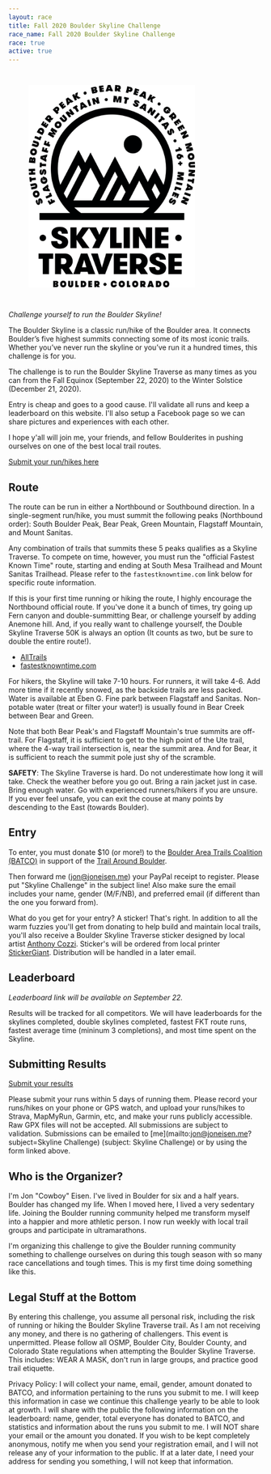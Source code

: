 ```yaml
---
layout: race
title: Fall 2020 Boulder Skyline Challenge
race_name: Fall 2020 Boulder Skyline Challenge
race: true
active: true
---
```


<figure class="image race-logo">
  <img src="/img/SkylineChallengeLogo.png" height="400" style="margin: 2em auto;"/>
</figure>

_Challenge yourself to run the Boulder Skyline!_

The Boulder Skyline is a classic run/hike of the Boulder area. It connects Boulder’s five highest summits connecting some of its most iconic trails. Whether you’ve never run the skyline or you’ve run it a hundred times, this challenge is for you.

The challenge is to run the Boulder Skyline Traverse as many times as you can from the Fall Equinox (September 22, 2020) to the Winter Solstice (December 21, 2020).

Entry is cheap and goes to a good cause. I'll validate all runs and keep a leaderboard on this website. I'll also setup a Facebook page so we can share pictures and experiences with each other.

I hope y'all will join me, your friends, and fellow Boulderites in pushing ourselves on one of the best local trail routes.

[Submit your run/hikes here](https://docs.google.com/forms/d/e/1FAIpQLScNAN8OChr28dc17BuSRbvdxX5qxGJaP3rhUGI9MXHOqA3CFw/viewform?usp=sf_link)

## Route

The route can be run in either a Northbound or Southbound direction. In a single-segment run/hike, you must summit the following peaks (Northbound order): South Boulder Peak, Bear Peak, Green Mountain, Flagstaff Mountain, and Mount Sanitas.

Any combination of trails that summits these 5 peaks qualifies as a Skyline Traverse. To compete on time, however, you must run the "official Fastest Known Time" route, starting and ending at South Mesa Trailhead and Mount Sanitas Trailhead. Please refer to the `fastestknowntime.com` link below for specific route information.

If this is your first time running or hiking the route, I highly encourage the Northbound official route. If you've done it a bunch of times, try going up Fern canyon and double-summitting Bear, or challenge yourself by adding Anemone hill. And, if you really want to challenge yourself, the Double Skyline Traverse 50K is always an option (It counts as two, but be sure to double the entire route!).

- [AllTrails](https://www.alltrails.com/trail/us/colorado/boulder-skyline-traverse--2)
- [fastestknowntime.com](https://fastestknowntime.com/route/boulder-skyline-traverse-co)

For hikers, the Skyline will take 7-10 hours. For runners, it will take 4-6. Add more time if it recently snowed, as the backside trails are less packed. Water is available at Eben G. Fine park between Flagstaff and Sanitas. Non-potable water (treat or filter your water!) is usually found in Bear Creek between Bear and Green.

Note that both Bear Peak's and Flagstaff Mountain's true summits are off-trail. For Flagstaff, it is sufficient to get to the high point of the Ute trail, where the 4-way trail intersection is, near the summit area. And for Bear, it is sufficient to reach the summit pole just shy of the scramble.

**SAFETY**: The Skyline Traverse is hard. Do not underestimate how long it will take. Check the weather before you go out. Bring a rain jacket just in case. Bring enough water. Go with experienced runners/hikers if you are unsure. If you ever feel unsafe, you can exit the couse at many points by descending to the East (towards Boulder).

## Entry

To enter, you must donate $10 (or more!) to the [Boulder Area Trails Coalition (BATCO)](http://www.bouldertrails.org) in support of the [Trail Around Boulder](http://www.bouldertrails.org/trail-around-boulder/).

Then forward me ([jon@joneisen.me](mailto:jon@joneisen.me)) your PayPal receipt to register. Please put "Skyline Challenge" in the subject line! Also make sure the email includes your name, gender (M/F/NB), and preferred email (if different than the one you forward from).

What do you get for your entry? A sticker! That's right. In addition to all the warm fuzzies you'll get from donating to help build and maintain local trails, you'll also receive a Boulder Skyline Traverse sticker designed by local artist [Anthony Cozzi](http://snowblinded.com). Sticker's will be ordered from local printer [StickerGiant](https://www.stickergiant.com). Distribution will be handled in a later email.

## Leaderboard

_Leaderboard link will be available on September 22._

Results will be tracked for all competitors. We will have leaderboards for the skylines completed, double skylines completed, fastest FKT route runs, fastest average time (mininum 3 completions), and most time spent on the Skyline.

## Submitting Results

[Submit your results](https://docs.google.com/forms/d/e/1FAIpQLScNAN8OChr28dc17BuSRbvdxX5qxGJaP3rhUGI9MXHOqA3CFw/viewform?usp=sf_link)

Please submit your runs within 5 days of running them. Please record your runs/hikes on your phone or GPS watch, and upload your runs/hikes to Strava, MapMyRun, Garmin, etc, and make your runs publicly accessible. Raw GPX files will not be accepted. All submissions are subject to validation. Submissions can be emailed to [me](mailto:jon@joneisen.me?subject=Skyline Challenge) (subject: Skyline Challenge) or by using the form linked above.

## Who is the Organizer?

I'm Jon "Cowboy" Eisen. I've lived in Boulder for six and a half years. Boulder has changed my life. When I moved here, I lived a very sedentary life. Joining the Boulder running community helped me transform myself into a happier and more athletic person. I now run weekly with local trail groups and participate in ultramarathons.

I'm organizing this challenge to give the Boulder running community something to challenge ourselves on during this tough season with so many race cancellations and tough times. This is my first time doing something like this.

## Legal Stuff at the Bottom

By entering this challenge, you assume all personal risk, including the risk of running or hiking the Boulder Skyline Traverse trail. As I am not receiving any money, and there is no gathering of challengers. This event is unpermitted. Please follow all OSMP, Boulder City, Boulder County, and Colorado State regulations when attempting the Boulder Skyline Traverse. This includes: WEAR A MASK, don't run in large groups, and practice good trail etiquette.

Privacy Policy: I will collect your name, email, gender, amount donated to BATCO, and information pertaining to the runs you submit to me. I will keep this information in case we continue this challenge yearly to be able to look at growth. I will share with the public the following information on the leaderboard: name, gender, total everyone has donated to BATCO, and statistics and information about the runs you submit to me. I will NOT share your email or the amount you donated. If you wish to be kept completely anonymous, notify me when you send your registration email, and I will not release any of your information to the public. If at a later date, I need your address for sending you something, I will not keep that information.
